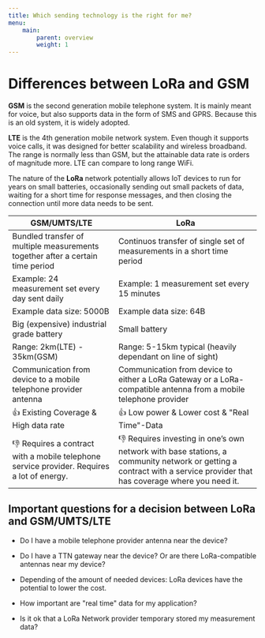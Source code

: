 ```yaml
---
title: Which sending technology is the right for me?
menu:
    main:
        parent: overview
        weight: 1
---
```


# Differences between LoRa and GSM

**GSM** is the second generation mobile telephone system. It is mainly meant for voice, but also supports data in the form of SMS and GPRS. Because this is an old system, it is widely adopted.

**LTE** is the 4th generation mobile network system. Even though it supports voice calls, it was designed for better scalability and wireless broadband. The range is normally less than GSM, but the attainable data rate is orders of magnitude more. LTE can compare to long range WiFi.

The nature of the **LoRa** network potentially allows IoT devices to run for years on small batteries, occasionally sending out small packets of data, waiting for a short time for response messages, and then closing the connection until more data needs to be sent.

GSM/UMTS/LTE    | LoRa
--------|------
| Bundled transfer of multiple measurements together after a certain time period | Continuos transfer of single set of measurements in a short time period | 
| Example: 24 measurement set every day sent daily | Example: 1 measurement set every 15 minutes | 
| Example data size: 5000B  | Example data size: 64B | 
| Big (expensive) industrial grade battery | Small battery  | 
| Range: 2km(LTE) - 35km(GSM) | Range: 5-15km typical (heavily dependant on line of sight) | 
| Communication from device to a mobile telephone provider antenna | Communication from device to either a LoRa Gateway or a LoRa-compatible antenna from a mobile telephone provider | 
| :thumbsup: Existing Coverage & High data rate | :thumbsup: Low power & Lower cost & "Real Time"-Data| 
| :thumbsdown: Requires a contract with a mobile telephone service provider. Requires a lot of energy. | :thumbsdown: Requires investing in one’s own network with base stations, a community network or getting a contract with a service provider that has coverage where you need it. | 

## Important questions for a decision between LoRa and GSM/UMTS/LTE  
- Do I have a mobile telephone provider antenna near the device?  
- Do I have a TTN gateway near the device? Or are there LoRa-compatible antennas near my device?  
  
- Depending of the amount of needed devices: LoRa devices have the potential to lower the cost.  
- How important are "real time" data for my application?  
- Is it ok that a LoRa Network provider temporary stored my measurement data?  